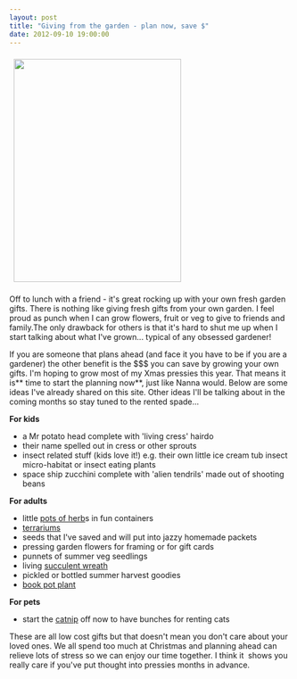 ```yaml
---
layout: post
title: "Giving from the garden - plan now, save $"
date: 2012-09-10 19:00:00
---
```


[<img src="http://4.bp.blogspot.com/-NSzqKEgvya8/UEvaBZt7C7I/AAAAAAAAAXQ/8OTgk8jyiZw/s400/IMAG0226.jpg" style="border-width: 0px; border-style: solid; width: 300px; height: 400px; margin: 8px;" />][1]

 [1]: http://4.bp.blogspot.com/-NSzqKEgvya8/UEvaBZt7C7I/AAAAAAAAAXQ/8OTgk8jyiZw/s1600/IMAG0226.jpg

Off to lunch with a friend - it's great rocking up with your own fresh garden gifts. There is nothing like giving fresh gifts from your own garden. I feel proud as punch when I can grow flowers, fruit or veg to give to friends and family.The only drawback for others is that it's hard to shut me up when I start talking about what I've grown... typical of any obsessed gardener!

If you are someone that plans ahead (and face it you have to be if you are a gardener) the other benefit is the $$$ you can save by growing your own gifts. I'm hoping to grow most of my Xmas pressies this year. That means it is** time to start the planning now**, just like Nanna would. Below are some ideas I've already shared on this site. Other ideas I'll be talking about in the coming months so stay tuned to the rented spade...

**For kids**

*   a Mr potato head complete with 'living cress' hairdo
*   their name spelled out in cress or other sprouts
*   insect related stuff (kids love it!) e.g. their own little ice cream tub insect micro-habitat or insect eating plants
*   space ship zucchini complete with 'alien tendrils' made out of shooting beans

**For adults**

*   little <a href="http://www.therentedspade.com/2012/01/just-because-you-rent-doesnt-mean-you.html" target="_blank">pots of herb</a>s in fun containers
*   <a href="http://www.therentedspade.com/2012/02/terrific-terrariums.html" target="_blank">terrariums</a>
*   seeds that I've saved and will put into jazzy homemade packets
*   pressing garden flowers for framing or for gift cards
*   punnets of summer veg seedlings
*   living <a href="http://www.therentedspade.com/2012/03/beautiful-wreaths.html" target="_blank">succulent wreath</a>
*   pickled or bottled summer harvest goodies
*   <a href="http://www.therentedspade.com/2012/04/book-pot-plant.html" target="_blank">book pot plant</a>

**For pets**

*   start the <a href="http://www.therentedspade.com/search/label/cats" target="_blank">catnip</a> off now to have bunches for renting cats

These are all low cost gifts but that doesn't mean you don't care about your loved ones. We all spend too much at Christmas and planning ahead can relieve lots of stress so we can enjoy our time together. I think it  shows you really care if you've put thought into pressies months in advance.